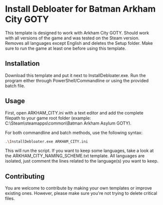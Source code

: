 # Install Debloater for Batman Arkham City GOTY

This template is designed to work with Arkham City GOTY. Should work with all versions of the game and was tested on the Steam version. 
Removes all languages except English and deletes the Setup folder. Make sure to run the game at least one before using this template.

## Installation

Download this template and put it next to InstallDebloater.exe. Run the program either through PowerShell/Commandline or using the provided batch file.

## Usage

First, open ARKHAM_CITY.ini with a text editor and add the complete filepath to your game root folder (example: C:\Steam\steamapps\common\Batman Arkham Asylum GOTY).

For both commandline and batch methods, use the following syntax:

```bash
.\InstallDebloater.exe ARKHAM_CITY.ini
```
This will run the script.
If you want to keep some languages, take a look at the ARKHAM_CITY_NAMING_SCHEME.txt template. All languages are isolated, just comment the lines related to the language(s) you want to keep. 

## Contributing
You are welcome to contribute by making your own templates or improve existing ones. However, please make sure you're not trying to delete critical files. 